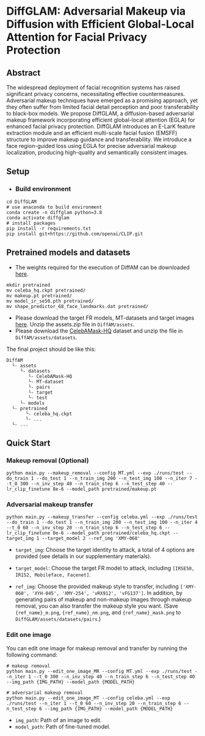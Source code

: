 # DiffGLAM: Adversarial Makeup via Diffusion with Efficient Global-Local Attention for Facial Privacy Protection


## Abstract

The widespread deployment of facial recognition systems has raised significant privacy concerns, necessitating effective countermeasures. Adversarial makeup techniques have emerged as a promising approach, yet they often suffer from limited facial detail perception and poor transferability to black-box models. We propose DiffGLAM, a diffusion-based adversarial makeup framework incorporating efficient global-local attention (EGLA) for enhanced facial privacy protection. DiffGLAM introduces an E-LarK feature extraction module and an efficient multi-scale facial fusion (EMSFF) structure to improve makeup guidance and transferability. We introduce a face region-guided loss using EGLA for precise adversarial makeup localization, producing high-quality and semantically consistent images. 

## Setup

- ### Build environment

```shell
cd DiffGLAM
# use anaconda to build environment 
conda create -n diffglam python=3.8
conda activate diffglam
# install packages
pip install -r requirements.txt
pip install git+https://github.com/openai/CLIP.git
```

## Pretrained models and datasets

- The weights required for the execution of DiffAM can be downloaded [here](https://drive.google.com/drive/folders/1L8caY-FVzp9razKMuAt37jCcgYh3fjVU?usp=sharing). 

```shell
mkdir pretrained
mv celeba_hq.ckpt pretrained/
mv makeup.pt pretrained/
mv model_ir_se50.pth pretrained/
mv shape_predictor_68_face_landmarks.dat pretrained/
```

- Please download the target FR models, MT-datasets and target images [here](https://drive.google.com/file/d/1IKiWLv99eUbv3llpj-dOegF3O7FWW29J/view?usp=sharing). Unzip the assets.zip file in `DiffAM/assets`.
- Please download the [CelebAMask-HQ](https://drive.google.com/file/d/1badu11NqxGf6qM3PTTooQDJvQbejgbTv/view) dataset and unzip the file in `DiffAM/assets/datasets`.

The final project should be like this:

```shell
DiffAM
  └- assets
     └- datasets
     	└- CelebAMask-HQ
     	└- MT-dataset
     	└- pairs
     	└- target
     	└- test
     └- models
  └- pretrained
       └- celeba_hq.ckpt
       └- ...
  └- ...
```

## Quick Start

### Makeup removal (Optional)


```shell
python main.py --makeup_removal --config MT.yml --exp ./runs/test --do_train 1 --do_test 1 --n_train_img 200 --n_test_img 100 --n_iter 7 --t_0 300 --n_inv_step 40 --n_train_step 6 --n_test_step 40 --lr_clip_finetune 8e-6 --model_path pretrained/makeup.pt
```

### Adversarial makeup transfer


```shell
python main.py --makeup_transfer --config celeba.yml --exp ./runs/test --do_train 1 --do_test 1 --n_train_img 200 --n_test_img 100 --n_iter 4 --t_0 60 --n_inv_step 20 --n_train_step 6 --n_test_step 6 --lr_clip_finetune 8e-6 --model_path pretrained/celeba_hq.ckpt --target_img 1 --target_model 2 --ref_img 'XMY-060'
```

- `target_img`: Choose the target identity to attack, a total of 4 options are provided (see details in our supplementary materials).

- `target_model`: Choose the target FR model to attack, including `[IRSE50, IR152, Mobileface, Facenet]`.
- `ref_img`: Choose the provided makeup style to transfer, including `['XMY-060', 'XYH-045', 'XMY-254', 'vRX912', 'vFG137']`. In addition, by generating pairs of makeup and non-makeup images through makeup removal, you can also transfer the makeup style you want. (Save `{ref_name}_m.png`, `{ref_name}_nm.png`, and `{ref_name}_mask.png` to `DiffGLAM/assets/datasets/pairs`.)

### Edit one image

You can edit one image for makeup removal and transfer by running the following command:

```shell
# makeup removal
python main.py --edit_one_image_MR --config MT.yml --exp ./runs/test --n_iter 1 --t_0 300 --n_inv_step 40 --n_train_step 6 --n_test_step 40 --img_path {IMG_PATH} --model_path {MODEL_PATH}

# adversarial makeup removal
python main.py --edit_one_image_MT --config celeba.yml --exp ./runs/test --n_iter 1 --t_0 60 --n_inv_step 20 --n_train_step 6 --n_test_step 6 --img_path {IMG_PATH} --model_path {MODEL_PATH}
```

- `img_path`: Path of an image to edit.
- `model_path`: Path of fine-tuned model.
